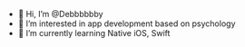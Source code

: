 - 👋 Hi, I’m @Debbbbbby
- 👀 I’m interested in app development based on psychology
- 🌱 I’m currently learning Native iOS, Swift

<!---
Debbbbbby/Debbbbbby is a ✨ special ✨ repository because its `README.md` (this file) appears on your GitHub profile.
You can click the Preview link to take a look at your changes.
--->
